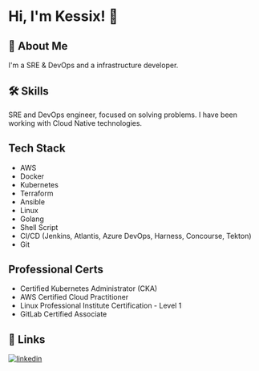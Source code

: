 # Hi, I'm Kessix! 👋

## 🚀 About Me

I'm a SRE & DevOps and a infrastructure developer.

## 🛠 Skills

SRE and DevOps engineer, focused on solving problems.
I have been working with Cloud Native technologies.

## Tech Stack

- AWS
- Docker
- Kubernetes
- Terraform
- Ansible
- Linux
- Golang
- Shell Script
- CI/CD (Jenkins, Atlantis, Azure DevOps, Harness, Concourse, Tekton)
- Git

## Professional Certs

- Certified Kubernetes Administrator (CKA)
- AWS Certified Cloud Practitioner
- Linux Professional Institute Certification - Level 1
- GitLab Certified Associate

## 🔗 Links

[![linkedin](https://img.shields.io/badge/linkedin-0A66C2?style=for-the-badge&logo=linkedin&logoColor=white)](https://www.linkedin.com/in/kessix/)
